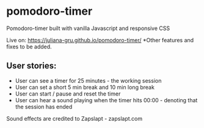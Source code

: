 # pomodoro-timer
Pomodoro-timer built with vanilla Javascript and responsive CSS

Live on: https://juliana-gru.github.io/pomodoro-timer/
*Other features and fixes to be added.

## User stories:
- User can see a timer for 25 minutes - the working session
- User can set a short 5 min break and 10 min long break
- User can start / pause and reset the timer
- User can hear a sound playing when the timer hits 00:00 - denoting that the session has ended


Sound effects are credited to Zapslapt - zapslapt.com
